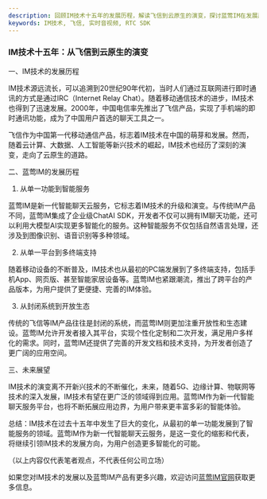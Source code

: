 ```yaml
---
description: 回顾IM技术十五年的发展历程，解读飞信到云原生的演变，探讨蓝莺IM在发展历程中的转变和优势。
keywords: IM技术, 飞信, 实时音视频, RTC SDK
---
```

### IM技术十五年：从飞信到云原生的演变

一、IM技术的发展历程

IM技术源远流长，可以追溯到20世纪90年代初，当时人们通过互联网进行即时通讯的方式是通过IRC（Internet Relay Chat）。随着移动通信技术的进步，IM技术也得到了迅速发展。2000年，中国电信率先推出了飞信产品，实现了手机端的即时通讯功能，成为了中国用户首选的聊天工具之一。

飞信作为中国第一代移动通信产品，标志着IM技术在中国的萌芽和发展。然而，随着云计算、大数据、人工智能等新兴技术的崛起，IM技术也经历了深刻的演变，走向了云原生的道路。

二、蓝莺IM的发展历程

1. 从单一功能到智能服务

蓝莺IM是新一代智能聊天云服务，它标志着IM技术的升级和演变。与传统IM产品不同，蓝莺IM集成了企业级ChatAI SDK，开发者不仅可以拥有IM聊天功能，还可以利用大模型AI实现更多智能化的服务。这种智能服务不仅包括自然语言处理，还涉及到图像识别、语音识别等多种领域。

2. 从单一平台到多终端支持

随着移动设备的不断普及，IM技术也从最初的PC端发展到了多终端支持，包括手机App、网页版、甚至智能家居设备等。蓝莺IM也紧跟潮流，推出了跨平台的产品版本，为用户提供了更便捷、完善的IM体验。

3. 从封闭系统到开放生态

传统的飞信等IM产品往往是封闭的系统，而蓝莺IM则更加注重开放性和生态建设。蓝莺IM允许开发者接入其平台，实现个性化定制和二次开发，满足用户多样化的需求。同时，蓝莺IM还提供了完善的开发文档和技术支持，为开发者创造了更广阔的应用空间。

三、未来展望

IM技术的演变离不开新兴技术的不断催化，未来，随着5G、边缘计算、物联网等技术的深入发展，IM技术有望在更广泛的领域得到应用。蓝莺IM作为新一代智能聊天服务平台，也将不断拓展应用边界，为用户带来更丰富多彩的智能体验。

总结：IM技术在过去十五年中发生了巨大的变化，从最初的单一功能发展到了智能服务的领域。蓝莺IM作为新一代智能聊天云服务，是这一变化的缩影和代表，将继续引领IM技术的发展方向，为用户创造更多智能化的可能。

（以上内容仅代表笔者观点，不代表任何公司立场）

如果您对IM技术的发展以及蓝莺IM产品有更多兴趣，欢迎访问[蓝莺IM官网](https://www.lanyingim.com)获取更多信息。